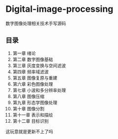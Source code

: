 # Digital-image-processing
数字图像处理相关技术手写源码
## 目录
1. 第一章 绪论
2. 第二章 数字图像基础
3. 第三章 灰度变换与空间滤波
4. 第四章 频率域滤波
5. 第五章 图像复原与重建
6. 第六章 彩色图像处理
7. 第七章 小波和多分辨率处理
8. 第八章 图像压缩
9. 第九章 形态学图像处理
10. 第十章 图像分割
11. 第十一章 表示和描绘
12. 第十二章 目标识别

这玩意就是更新不上了吗